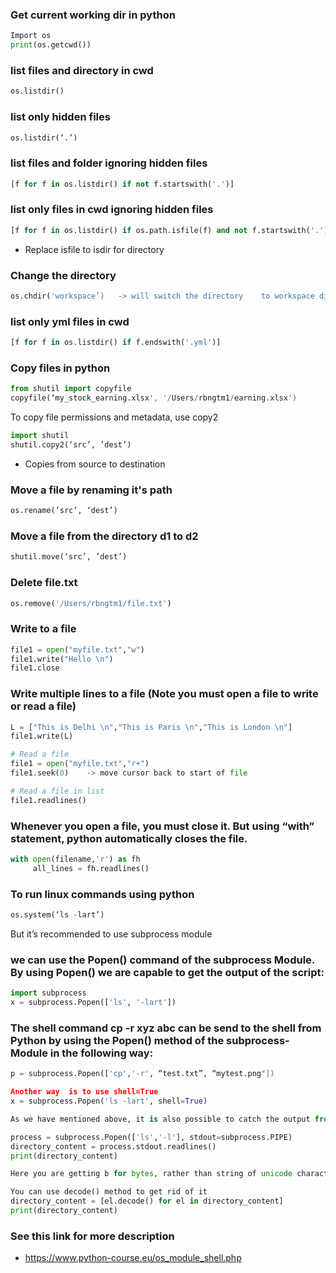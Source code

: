 ### Get current working dir in python
```py
Import os
print(os.getcwd())
```
### list files and directory in cwd
```py
os.listdir()
```
### list only hidden files
```py
os.listdir(‘.’)
```
### list files and folder ignoring hidden files
```py
[f for f in os.listdir() if not f.startswith('.')]
```
### list only files in cwd ignoring hidden files
```py
[f for f in os.listdir() if os.path.isfile(f) and not f.startswith('.')]
```

* Replace isfile to isdir for directory

### Change the directory
```py
os.chdir('workspace’)   -> will switch the directory	to workspace dir.
```
### list only yml files in cwd
```py
[f for f in os.listdir() if f.endswith('.yml')]
```
### Copy files in python
```py
from shutil import copyfile
copyfile(‘my_stock_earning.xlsx', '/Users/rbngtm1/earning.xlsx')
```
To copy file permissions and metadata, use copy2
```py
import shutil
shutil.copy2(‘src’, ’dest’)
```
* Copies from source to destination

### Move a file by renaming it's path
```py
os.rename(’src’, ‘dest’)
```
### Move a file from the directory d1 to d2
```py
shutil.move(‘src’, ’dest’)
```


### Delete file.txt
```py
os.remove('/Users/rbngtm1/file.txt')
```
### Write to a file
```py
file1 = open("myfile.txt","w") 
file1.write("Hello \n") 
file1.close
```

### Write multiple lines to a file (Note you must open a file to write or read a file)
```py
L = ["This is Delhi \n","This is Paris \n","This is London \n"]  
file1.write(L)

# Read a file
file1 = open("myfile.txt","r+")  
file1.seek(0)    -> move cursor back to start of file

# Read a file in list
file1.readlines()
```
### Whenever you open a file, you must close it. But using “with” statement, python automatically closes the file. 

```py
with open(filename,'r') as fh
     all_lines = fh.readlines()
```
### To run linux commands using python
```py
os.system(‘ls -lart’)
```
But it’s recommended to use subprocess module

### we can use the Popen() command of the subprocess Module. By using Popen() we are capable to get the output of the script:
```py
import subprocess
x = subprocess.Popen(['ls', '-lart'])
```
### The shell command cp -r xyz abc can be send to the shell from Python by using the Popen() method of the subprocess-Module in the following way:
```py
p = subprocess.Popen(['cp','-r', “test.txt”, “mytest.png"])

Another way  is to use shell=True
x = subprocess.Popen('ls -lart', shell=True)

As we have mentioned above, it is also possible to catch the output from the shell command or shell script into Python. To do this, we have to set the optional parameter stdout of Popen() to subprocess.PIPE

process = subprocess.Popen(['ls','-l'], stdout=subprocess.PIPE)
directory_content = process.stdout.readlines()
print(directory_content)

Here you are getting b for bytes, rather than string of unicode characters.

You can use decode() method to get rid of it
directory_content = [el.decode() for el in directory_content]
print(directory_content)
```
### See this link for more description
  * https://www.python-course.eu/os_module_shell.php
